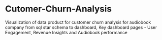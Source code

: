 # Cutomer-Churn-Analysis
Visualization of data product for customer churn analysis for audiobook company from sql star schema to dashboard, Key dashboard pages - User Engagement, Revenue Insights and Audiobook performance

